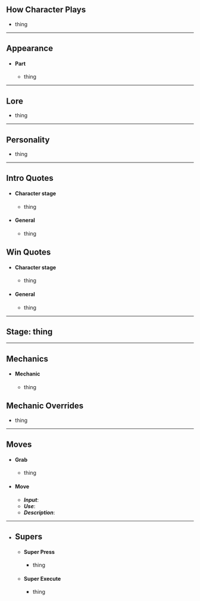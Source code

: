 ## How Character Plays
- thing

---
## Appearance
- #### Part
	- thing

---
## Lore
- thing

---
## Personality
- thing

---
## Intro Quotes
- #### Character stage
	- thing
- #### General
	- thing

## Win Quotes
- #### Character stage
	- thing
- #### General
	- thing

---
## Stage: thing

---

## Mechanics
- #### Mechanic
	- thing

## Mechanic Overrides
- thing

---
## Moves
- #### Grab
	- thing
	
- #### Move
	- ***Input***: 
	- ***Use***: 
	- ***Description***: 

---
- ## Supers
	- #### Super Press
		- thing
		
	- #### Super Execute
		- thing